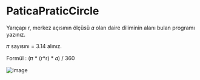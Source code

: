 # PaticaPraticCircle

Yarıçapı r, merkez açısının ölçüsü 𝛼 olan daire diliminin alanı bulan programı yazınız.

𝜋 sayısını = 3.14 alınız.

Formül : (𝜋 * (r*r) * 𝛼) / 360

![image](https://user-images.githubusercontent.com/69572868/198876325-b22e9553-d2dc-4664-9e8e-52581dfdaca8.png)
